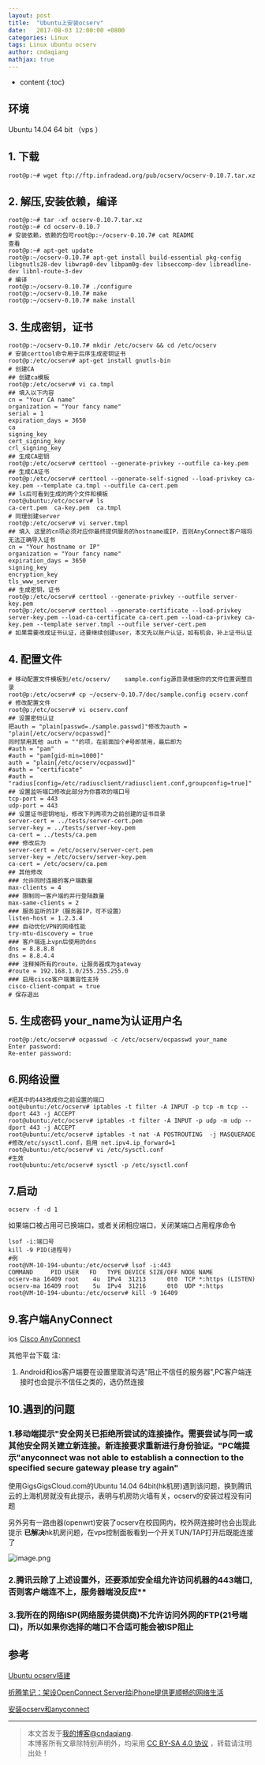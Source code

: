 ```yaml
---
layout: post
title:  "Ubuntu上安装ocserv"
date:   2017-08-03 12:00:00 +0800
categories: Linux
tags: Linux ubuntu ocserv
author: cndaqiang
mathjax: true
---
```

* content
{:toc}





## 环境
Ubuntu 14.04 64 bit （vps ）

## 1. 下载
```
root@p:~# wget ftp://ftp.infradead.org/pub/ocserv/ocserv-0.10.7.tar.xz
```
## 2. 解压,安装依赖，编译
```
root@p:~# tar -xf ocserv-0.10.7.tar.xz 
root@p:~# cd ocserv-0.10.7
# 安装依赖，依赖的包可root@p:~/ocserv-0.10.7# cat README 
查看
root@p:~# apt-get update
root@p:~/ocserv-0.10.7# apt-get install build-essential pkg-config libgnutls28-dev libwrap0-dev libpam0g-dev libseccomp-dev libreadline-dev libnl-route-3-dev
# 编译
root@p:~/ocserv-0.10.7# ./configure 
root@p:~/ocserv-0.10.7# make
root@p:~/ocserv-0.10.7# make install
```
## 3. 生成密钥，证书
```
root@p:~/ocserv-0.10.7# mkdir /etc/ocserv && cd /etc/ocserv
# 安装certtool命令用于后序生成密钥证书
root@p:/etc/ocserv# apt-get install gnutls-bin
# 创建CA
## 创建ca模板
root@p:/etc/ocserv# vi ca.tmpl
## 填入以下内容
cn = "Your CA name" 
organization = "Your fancy name" 
serial = 1 
expiration_days = 3650
ca 
signing_key 
cert_signing_key 
crl_signing_key 
## 生成CA密钥
root@p:/etc/ocserv# certtool --generate-privkey --outfile ca-key.pem
## 生成CA证书
root@p:/etc/ocserv# certtool --generate-self-signed --load-privkey ca-key.pem --template ca.tmpl --outfile ca-cert.pem
## ls后可看到生成的两个文件和模板
root@ubuntu:/etc/ocserv# ls
ca-cert.pem  ca-key.pem  ca.tmpl
# 同理创建server
root@p:/etc/ocserv# vi server.tmpl
## 填入 这里的cn项必须对应你最终提供服务的hostname或IP，否则AnyConnect客户端将无法正确导入证书
cn = "Your hostname or IP" 
organization = "Your fancy name" 
expiration_days = 3650
signing_key 
encryption_key
tls_www_server
## 生成密钥，证书
root@p:/etc/ocserv# certtool --generate-privkey --outfile server-key.pem
root@p:/etc/ocserv# certtool --generate-certificate --load-privkey server-key.pem --load-ca-certificate ca-cert.pem --load-ca-privkey ca-key.pem --template server.tmpl --outfile server-cert.pem
# 如果需要改成证书认证，还要继续创建user，本文先以账户认证，如有机会，补上证书认证
```
## 4. 配置文件
```
# 移动配置文件模板到/etc/ocserv/    sample.config源目录根据你的文件位置调整目录
root@p:/etc/ocserv# cp ~/ocserv-0.10.7/doc/sample.config ocserv.conf
# 修改配置文件
root@p:/etc/ocserv# vi ocserv.conf
## 设置密码认证
把auth = "plain[passwd=./sample.passwd]"修改为auth = "plain[/etc/ocserv/ocpasswd]"
同时禁用其他 auth = ""的项，在前面加个#号即禁用，最后即为
#auth = "pam"
#auth = "pam[gid-min=1000]"
auth = "plain[/etc/ocserv/ocpasswd]"
#auth = "certificate"
#auth = "radius[config=/etc/radiusclient/radiusclient.conf,groupconfig=true]"
## 设置监听端口修改此部分为你喜欢的端口号
tcp-port = 443
udp-port = 443
## 设置证书密钥地址，修改下列两项为之前创建的证书目录
server-cert = ../tests/server-cert.pem
server-key = ../tests/server-key.pem
ca-cert = ../tests/ca.pem
### 修改后为
server-cert = /etc/ocserv/server-cert.pem
server-key = /etc/ocserv/server-key.pem
ca-cert = /etc/ocserv/ca.pem
## 其他修改
### 允许同时连接的客户端数量
max-clients = 4
### 限制同一客户端的并行登陆数量
max-same-clients = 2
### 服务监听的IP（服务器IP，可不设置）
listen-host = 1.2.3.4
### 自动优化VPN的网络性能
try-mtu-discovery = true
### 客户端连上vpn后使用的dns
dns = 8.8.8.8
dns = 8.8.4.4
### 注释掉所有的route，让服务器成为gateway
#route = 192.168.1.0/255.255.255.0
### 启用cisco客户端兼容性支持
cisco-client-compat = true
# 保存退出
```
## 5. 生成密码 your_name为认证用户名
```
root@p:/etc/ocserv# ocpasswd -c /etc/ocserv/ocpasswd your_name
Enter password: 
Re-enter password: 
```
## 6.网络设置
```
#把其中的443改成你之前设置的端口
oot@ubuntu:/etc/ocserv# iptables -t filter -A INPUT -p tcp -m tcp --dport 443 -j ACCEPT
root@ubuntu:/etc/ocserv# iptables -t filter -A INPUT -p udp -m udp --dport 443 -j ACCEPT
root@ubuntu:/etc/ocserv# iptables -t nat -A POSTROUTING  -j MASQUERADE
#修改/etc/sysctl.conf，启用 net.ipv4.ip_forward=1
root@ubuntu:/etc/ocserv# vi /etc/sysctl.conf
#生效
root@ubuntu:/etc/ocserv# sysctl -p /etc/sysctl.conf
```
## 7.启动
```
ocserv -f -d 1
```
如果端口被占用可已换端口，或者关闭相应端口，关闭某端口占用程序命令
```
lsof -i:端口号
kill -9 PID(进程号)
#例
root@VM-10-194-ubuntu:/etc/ocserv# lsof -i:443
COMMAND     PID USER   FD   TYPE DEVICE SIZE/OFF NODE NAME
ocserv-ma 16409 root    4u  IPv4  31213      0t0  TCP *:https (LISTEN)
ocserv-ma 16409 root    5u  IPv4  31216      0t0  UDP *:https 
root@VM-10-194-ubuntu:/etc/ocserv# kill -9 16409
```
## 9.客户端AnyConnect
ios [Cisco AnyConnect](https://itunes.apple.com/us/app/cisco-anyconnect/id1135064690?mt=8)

其他平台下载
注:
1. Android和ios客户端要在设置里取消勾选"阻止不信任的服务器",PC客户端连接时也会提示不信任之类的，选仍然连接

## 10.遇到的问题
### 1.移动端提示"安全网关已拒绝所尝试的连接操作。需要尝试与同一或其他安全网关建立新连接。新连接要求重新进行身份验证。"PC端提示"anyconnect was not able to establish a connection to the specified secure gateway please try again"

使用GigsGigsCloud.com的Ubuntu 14.04 64bit(hk机房)遇到该问题，换到腾讯云的上海机房就没有此提示，表明与机房防火墙有关，ocserv的安装过程没有问题

另外另有一路由器(openwrt)安装了ocserv在校园网内，校外网连接时也会出现此提示
**已解决**hk机房问题，在vps控制面板看到一个开关TUN/TAP打开后既能连接了

![image.png](http://upload-images.jianshu.io/upload_images/4575564-cfe26d8a1ba8369c.png?imageMogr2/auto-orient/strip%7CimageView2/2/w/1240)

### 2.腾讯云除了上述设置外，还要添加安全组允许访问机器的443端口,否则客户端连不上，服务器端没反应**

### 3.我所在的网络ISP(网络服务提供商)不允许访问外网的FTP(21号端口)，所以如果你选择的端口不合适可能会被ISP阻止
## 参考
[Ubuntu ocserv搭建](https://fewspider.github.io/2015/08/16/ubuntu-ocserv-deploy.html)

[折腾笔记：架设OpenConnect Server给iPhone提供更顺畅的网络生活](https://bitinn.net/11084/)

[安装ocserv和anyconnect](http://www.sbbok.com/discussion/2/%E5%AE%89%E8%A3%85ocserv%E5%92%8Canyconnect)



------
>本文首发于[我的博客@cndaqiang](https://cndaqiang.github.io/).<br>
>本博客所有文章除特别声明外，均采用 [CC BY-SA 4.0 协议](https://creativecommons.org/licenses/by-sa/4.0/deed.zh) ，转载请注明出处！
